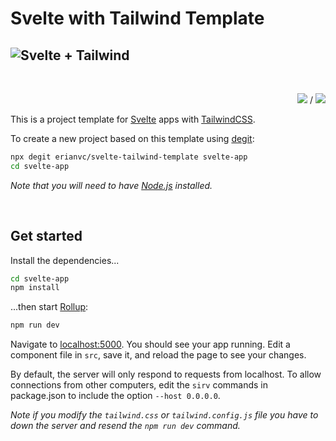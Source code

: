# Svelte with Tailwind Template

![Svelte + Tailwind](https://i.imgur.com/qEDpxJj.png)
---
<br>

<p align="right"><a href="README.md"><img src="http://icons.iconarchive.com/icons/famfamfam/flag/16/us-icon.png"></a> / <a href="README.es.md"><img src="http://icons.iconarchive.com/icons/famfamfam/flag/16/es-icon.png"></a></p>

This is a project template for [Svelte](https://svelte.dev) apps with [TailwindCSS](https://tailwindcss.com/).

To create a new project based on this template using [degit](https://github.com/Rich-Harris/degit):

```bash
npx degit erianvc/svelte-tailwind-template svelte-app
cd svelte-app
```

*Note that you will need to have [Node.js](https://nodejs.org) installed.*

<br>

## Get started

Install the dependencies...

```bash
cd svelte-app
npm install
```

...then start [Rollup](https://rollupjs.org):

```bash
npm run dev
```

Navigate to [localhost:5000](http://localhost:5000). You should see your app running. Edit a component file in `src`, save it, and reload the page to see your changes.

By default, the server will only respond to requests from localhost. To allow connections from other computers, edit the `sirv` commands in package.json to include the option `--host 0.0.0.0`.

*Note if you modify the `tailwind.css` or `tailwind.config.js` file you have to down the server and resend the `npm run dev` command.*
